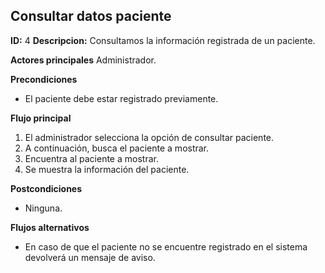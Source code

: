## Consultar datos paciente
**ID:** 4 **Descripcion:** Consultamos la información registrada de un paciente.

**Actores principales** Administrador.

**Precondiciones**
 * El paciente debe estar registrado previamente.
 
**Flujo principal**
  1. El administrador selecciona la opción de consultar paciente.
  2. A continuación, busca el paciente a mostrar.
  3. Encuentra al paciente a mostrar.
  4. Se muestra la información del paciente.
  
**Postcondiciones**
  * Ninguna.

**Flujos alternativos**
  * En caso de que el paciente no se encuentre registrado en el sistema devolverá un mensaje de aviso.
